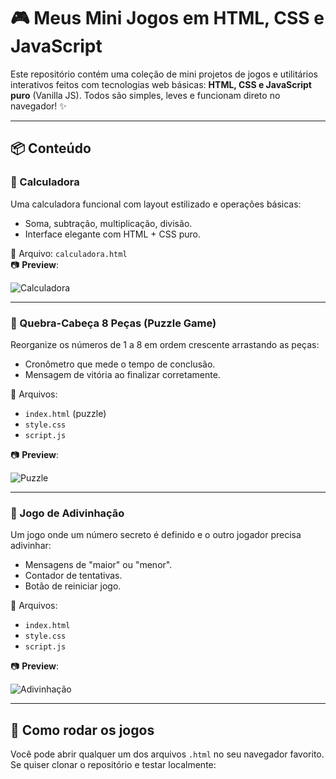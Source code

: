 # 🎮 Meus Mini Jogos em HTML, CSS e JavaScript

Este repositório contém uma coleção de mini projetos de jogos e utilitários interativos feitos com tecnologias web básicas: **HTML, CSS e JavaScript puro** (Vanilla JS). Todos são simples, leves e funcionam direto no navegador! ✨

---

## 📦 Conteúdo

### 🧮 Calculadora
Uma calculadora funcional com layout estilizado e operações básicas:
- Soma, subtração, multiplicação, divisão.
- Interface elegante com HTML + CSS puro.

📂 Arquivo: `calculadora.html`  
📷 **Preview**:

![Calculadora](./prints/calculadora.png)

---

### 🧩 Quebra-Cabeça 8 Peças (Puzzle Game)
Reorganize os números de 1 a 8 em ordem crescente arrastando as peças:
- Cronômetro que mede o tempo de conclusão.
- Mensagem de vitória ao finalizar corretamente.

📂 Arquivos:
- `index.html` (puzzle)
- `style.css`
- `script.js`

📷 **Preview**:

![Puzzle](./prints/puzzle.png)

---

### 🎯 Jogo de Adivinhação
Um jogo onde um número secreto é definido e o outro jogador precisa adivinhar:
- Mensagens de "maior" ou "menor".
- Contador de tentativas.
- Botão de reiniciar jogo.

📂 Arquivos:
- `index.html`
- `style.css`
- `script.js`

📷 **Preview**:

![Adivinhação](./prints/adivinhacao.png)

---

## 🚀 Como rodar os jogos

Você pode abrir qualquer um dos arquivos `.html` no seu navegador favorito.  
Se quiser clonar o repositório e testar localmente:
